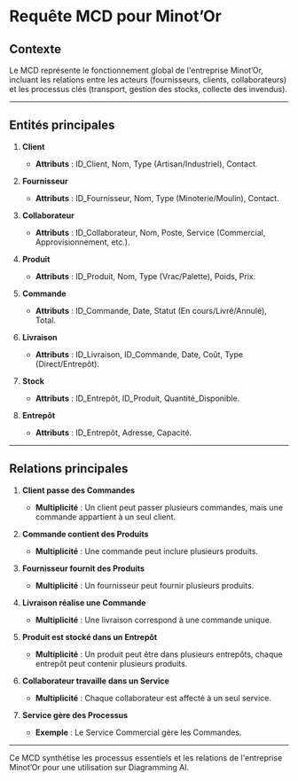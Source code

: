 # Requête MCD pour Minot’Or

## Contexte  
Le MCD représente le fonctionnement global de l'entreprise Minot’Or, incluant les relations entre les acteurs (fournisseurs, clients, collaborateurs) et les processus clés (transport, gestion des stocks, collecte des invendus).

---

## Entités principales
1. **Client**  
   - **Attributs** : ID_Client, Nom, Type (Artisan/Industriel), Contact.

2. **Fournisseur**  
   - **Attributs** : ID_Fournisseur, Nom, Type (Minoterie/Moulin), Contact.

3. **Collaborateur**  
   - **Attributs** : ID_Collaborateur, Nom, Poste, Service (Commercial, Approvisionnement, etc.).

4. **Produit**  
   - **Attributs** : ID_Produit, Nom, Type (Vrac/Palette), Poids, Prix.

5. **Commande**  
   - **Attributs** : ID_Commande, Date, Statut (En cours/Livré/Annulé), Total.

6. **Livraison**  
   - **Attributs** : ID_Livraison, ID_Commande, Date, Coût, Type (Direct/Entrepôt).

7. **Stock**  
   - **Attributs** : ID_Entrepôt, ID_Produit, Quantité_Disponible.

8. **Entrepôt**  
   - **Attributs** : ID_Entrepôt, Adresse, Capacité.

---

## Relations principales
1. **Client passe des Commandes**  
   - **Multiplicité** : Un client peut passer plusieurs commandes, mais une commande appartient à un seul client.

2. **Commande contient des Produits**  
   - **Multiplicité** : Une commande peut inclure plusieurs produits.

3. **Fournisseur fournit des Produits**  
   - **Multiplicité** : Un fournisseur peut fournir plusieurs produits.

4. **Livraison réalise une Commande**  
   - **Multiplicité** : Une livraison correspond à une commande unique.

5. **Produit est stocké dans un Entrepôt**  
   - **Multiplicité** : Un produit peut être dans plusieurs entrepôts, chaque entrepôt peut contenir plusieurs produits.

6. **Collaborateur travaille dans un Service**  
   - **Multiplicité** : Chaque collaborateur est affecté à un seul service.

7. **Service gère des Processus**  
   - **Exemple** : Le Service Commercial gère les Commandes.

---

Ce MCD synthétise les processus essentiels et les relations de l'entreprise Minot’Or pour une utilisation sur Diagramming AI.
